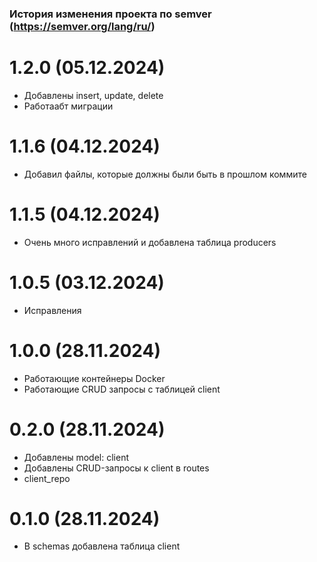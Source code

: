 ### История изменения проекта по semver (https://semver.org/lang/ru/)

# 1.2.0 (05.12.2024)
- Добавлены insert, update, delete
- Работаабт миграции

# 1.1.6 (04.12.2024)
- Добавил файлы, которые должны были быть в прошлом коммите

# 1.1.5 (04.12.2024)
- Очень много исправлений и добавлена таблица producers

# 1.0.5 (03.12.2024)
- Исправления

# 1.0.0 (28.11.2024)
- Работающие контейнеры Docker
- Работающие CRUD запросы с таблицей client

# 0.2.0 (28.11.2024)
- Добавлены model: client
- Добавлены CRUD-запросы к client в routes
- client_repo

# 0.1.0 (28.11.2024)
- В schemas добавлена таблица client
